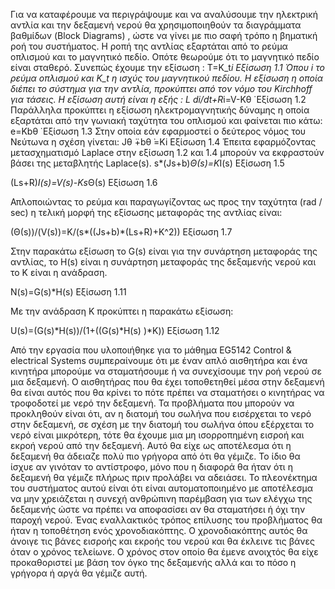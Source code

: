 Για να καταφέρουμε να περιγράψουμε και να αναλύσουμε την ηλεκτρική αντλία και την δεξαμενή νερού θα χρησιμοποιηθούν τα διαγράμματα βαθμίδων (Block Diagrams) , ώστε να γίνει με πιο σαφή τρόπο η βηματική ροή του συστήματος. Η ροπή της αντλίας εξαρτάται από το ρεύμα οπλισμού και το μαγνητικό πεδίο. Οπότε θεωρούμε ότι το μαγνητικό πεδίο είναι σταθερό. Συνεπώς έχουμε την εξίσωση : 
Τ=K_t*i    Εξίσωση 1.1
Όπου i το ρεύμα οπλισμού και  K_t η ισχύς του μαγνητικού πεδίου. Η εξίσωση η οποία διέπει το σύστημα για την αντλία, προκύπτει από τον νόμο του Kirchhoff για τάσεις. Η εξίσωση αυτή είναι η εξής :
L di/dt+R*i=V-Κθ ̇      Εξίσωση 1.2
Παράλληλα προκύπτει η εξίσωση ηλεκτρομαγνητικής δύναμης η οποία εξαρτάται από την γωνιακή ταχύτητα του οπλισμού και φαίνεται πιο κάτω:
e=Kbθ ̇     Εξίσωση 1.3
Στην οποία εάν εφαρμοστεί ο δεύτερος νόμος του Νεύτωνα η σχέση γίνεται:
Jθ ̈+bθ ̇=Ki    Εξίσωση 1.4
Έπειτα εφαρμόζοντας μετασχηματισμό Laplace  στην εξίσωση 1.2 και 1.4 μπορούν να εκφραστούν βάσει της μεταβλητής Laplace(s).
s*(Js+b)*Θ(s)=K*I(s)   Εξίσωση 1.5

(Ls+R)*I(s)=V(s)-Ks*Θ(s)   Εξίσωση 1.6

Απλοποιώντας το ρεύμα και παραγωγίζοντας ως προς την ταχύτητα (rad / sec) η τελική μορφή της εξίσωσης μεταφοράς της αντλίας είναι:

(Θ(s))/(V(s))=K/(s*((Js+b)*(Ls+R)+K^2))      Εξίσωση 1.7


Στην παρακάτω εξίσωση το G(s) είναι για την συνάρτηση μεταφοράς της αντλίας, το H(s) είναι η συνάρτηση μεταφοράς της δεξαμενής νερού και το Κ είναι η ανάδραση.

N(s)=G(s)*H(s)    Εξίσωση 1.11

Με την ανάδραση Κ προκύπτει η παρακάτω εξίσωση:

U(s)=(G(s)*H(s))/(1+((G(s)*H(s) )*K))    Εξίσωση 1.12


Από την εργασία που υλοποιήθηκε για το μάθημα EG5142 Control & electrical Systems συμπεραίνουμε ότι με έναν απλό αισθητήρα και ένα κινητήρα μπορούμε να σταματήσουμε ή να συνεχίσουμε την ροή νερού σε μια δεξαμενή. Ο αισθητήρας που θα έχει τοποθετηθεί μέσα στην δεξαμενή θα είναι αυτός που θα κρίνει το πότε πρέπει να σταματήσει ο κινητήρας να τροφοδοτεί με νερό την δεξαμενή.
	Τα προβλήματα που μπορούν να προκληθούν είναι ότι, αν η διατομή του σωλήνα που εισέρχεται το νερό στην δεξαμενή, σε σχέση με την διατομή του σωλήνα όπου εξέρχεται το νερό είναι μικρότερη, τότε θα έχουμε μια μη ισορροπημένη εισροή και εκροή νερού από την δεξαμενή. Αυτό θα είχε ως αποτέλεσμα ότι η δεξαμενή θα άδειαζε πολύ πιο γρήγορα από ότι θα γέμιζε. Το ίδιο θα ίσχυε αν γινόταν το αντίστροφο, μόνο που η διαφορά θα ήταν ότι η δεξαμενή θα γέμιζε πλήρως πριν προλάβει να αδειάσει.
	Το πλεονέκτημα του συστήματος αυτού είναι ότι είναι αυτοματοποιημένο με αποτέλεσμα να μην χρειάζεται η συνεχή ανθρώπινη παρέμβαση για των ελέγχω της δεξαμενής ώστε να πρέπει να αποφασίσει αν θα σταματήσει ή όχι την παροχή νερού.
	Ένας εναλλακτικός τρόπος επίλυσης του προβλήματος θα ήταν η τοποθέτηση ενός χρονοδιακόπτης. Ο χρονοδιακόπτης αυτός θα άνοιγε τις βάνες εισροής και εκροής του νερού και θα έκλεινε τις βάνες όταν ο χρόνος τελείωνε. Ο χρόνος στον οποίο θα έμενε ανοιχτός θα είχε προκαθοριστεί με βάση τον όγκο της δεξαμενής αλλά και το πόσο η γρήγορα ή αργά θα γέμιζε αυτή. 
